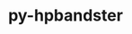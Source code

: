 ---
title: "py-hpbandster"
layout: cache
categories: [package, v0.18.0]
meta: {"versions": ["0.7.4"], "compilers": ["gcc@=7.5.0"], "oss": ["ubuntu18.04"], "platforms": ["linux"], "targets": ["x86_64"], "stacks": ["e4s", "root"], "num_specs": 1, "num_specs_by_stack": {"root": 1, "e4s": 1}}
spec_details: [{"hash": "x573gkiuswbn57qgl4jfyzi2h5oeaa3l", "compiler": "gcc@=7.5.0", "versions": ["0.7.4"], "os": "ubuntu18.04", "platform": "linux", "target": "x86_64", "variants": [], "stacks": ["root", "e4s"], "size": "-", "tarball": "https://binaries.spack.io/v0.18.0/build_cache/linux-ubuntu18.04-x86_64/gcc-7.5.0/py-hpbandster-0.7.4/linux-ubuntu18.04-x86_64-gcc-7.5.0-py-hpbandster-0.7.4-x573gkiuswbn57qgl4jfyzi2h5oeaa3l.spack"}]
---